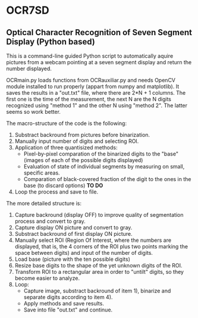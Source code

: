 # OCR7SD
## Optical Character Recognition of Seven Segment Display (Python based)

This is a command-line guided Python script to automatically aquire pictures from a webcam pointing at a seven segment display and return the number displayed.

OCRmain.py loads functions from OCRauxiliar.py and needs OpenCV module installed to run properly (appart from numpy and matplotlib). It saves the results in a "out.txt" file, where there are 2\*N + 1 columns. The first one is the time of the measurement, the next N are the N digits recognized using "method 1" and the other N using "method 2". The latter seems so work better.

The macro-structure of the code is the following:
1. Substract backround from pictures before binarization.
2. Manually input number of digits and selecting ROI.
3. Application of three quantisized methods:
    - Pixel-by-pixel comparation of the binarized digits to the "base" (images of each of the possible digits displayed)
    - Evaluation of state of individual segments by measuring on small, specific areas.
    - Comparation of black-covered fraction of the digit to the ones in the base (to discard options) **TO DO**
4. Loop the process and save to file.

The more detailed structure is:
1. Capture backround (display OFF) to improve quality of segmentation process and convert to gray.
2. Capture display ON picture and convert to gray.
3. Substract backround of first display ON picture.
4. Manually select ROI (Region Of Interest, where the numbers are displayed, that is, the 4 corners of the ROI plus two points marking the space between digits) and input of the number of digits.
5. Load base (picture with the ten possible digits)
6. Resize base digits to the shape of the yet unknown digits of the ROI.
7. Transform ROI to a rectangular area in order to "untilt" digits, so they become easier to analyze.
8. Loop:
    - Capture image, substract backround of item 1), binarize and separate digits according to item 4).
    - Apply methods and save results.
    - Save into file "out.txt" and continue.
